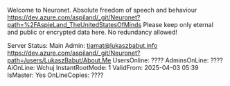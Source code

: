 Welcome to Neuronet.
Absolute freedom of speech and behaviour
 https://dev.azure.com/aspiland/_git/Neuronet?path=%2FAspieLand_TheUnitedStatesOfMinds
Please keep only eternal and public or encrypted data here.
No redundancy allowed!

Server Status:
Main Admin: tiamat@lukaszbabut.info https://dev.azure.com/aspiland/_git/Neuronet?path=/users/LukaszBabut/About.Me
UsersOnline:	????
AdminsOnLine:	????
AiOnLine:   Wchuj
InstantRootMode:   1
ValidFrom: 2025-04-03 05:39
IsMaster: Yes
OnLineCopies: ????